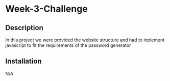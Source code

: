 # Week-3-Challenge

## Description

In this project we were provided the website structure and had to inplement javascript to fit the requirements of the password generator

## Installation

N/A

